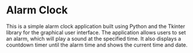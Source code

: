 # **Alarm Clock**

This is a simple alarm clock application built using Python and the Tkinter library for the graphical user interface. The application allows users to set an alarm, which will play a sound at the specified time. It also displays a countdown timer until the alarm time and shows the current time and date.
